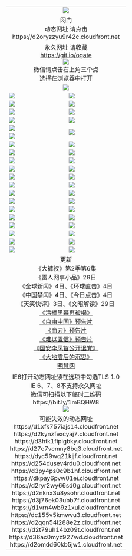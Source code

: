 ﻿<table>
  <tr></tr>
  <tr><td colspan=2 align=center><img src="https://cloud.githubusercontent.com/assets/11880933/13434984/f430fae2-e012-11e5-814f-c2df1e82b247.jpg" /></td></tr>
  <tr><td colspan=2 align=center>网门<br>动态网址 请点击
<br>https://d2oryzzyu9r42c.cloudfront.net
    </td>
  </tr>
  <tr>
    <td colspan=2 align=center>永久网址 请收藏<br/><a href="https://git.io/ogate" target="_blank">https://git.io/ogate</a><br/><a href="https://d2oryzzyu9r42c.cloudfront.net/Up/0WMGDL2.png" target="_blank"><img src="https://d2oryzzyu9r42c.cloudfront.net/Up/0WMGD2.png"/></a>
    <br>微信请点击右上角三个点<br>选择在浏览器中打开<br></td>
  </tr>
  <tr>
    <td colspan=2 align=center><a href="https://d2oryzzyu9r42c.cloudfront.net/ogUP.aspx?name=0oGate.apk" target="_blank"><img src="https://d2oryzzyu9r42c.cloudfront.net/Up/0WMAZ.jpg" /></a></td>
  </tr>
  <tr>
    <td><a href="https://d2oryzzyu9r42c.cloudfront.net/ogNice.aspx" target="_blank"><img src="https://d2oryzzyu9r42c.cloudfront.net/Up/0WCYY.jpg" /></a></td>
    <td><a href="https://d2oryzzyu9r42c.cloudfront.net/onCO.aspx?ob=600%E4%BA%8B%E7%89%A9&op=%E5%A2%9E%E5%88%A0%E6%94%B9&args=WH1~%23%E7%B1%BB%E5%9E%8B6%E6%96%B0%E9%97%BB%7c%23%E7%B1%BB%E5%9E%8B6%E8%AF%84%E8%AE%BA&mode=" target="_blank"><img src="https://d2oryzzyu9r42c.cloudfront.net/Up/0WZTT.jpg" /></a></td> 
  </tr>
  <tr>
    <td><a href="https://d2oryzzyu9r42c.cloudfront.net/ogDY.aspx" target="_blank"><img src="https://d2oryzzyu9r42c.cloudfront.net/Up/0FK.jpg" /></a></td>
    <td><a href="https://d2oryzzyu9r42c.cloudfront.net/ogST.aspx" target="_blank"><img src="https://d2oryzzyu9r42c.cloudfront.net/Up/0ST.jpg" /></a></td> 
  </tr>
  <tr>
    <!--td rowspan=2><a href="https://d2oryzzyu9r42c.cloudfront.net/ogUP.aspx?name=WJ.mp4&count=T:1,480P:1" target="_blank"><img src="https://d2oryzzyu9r42c.cloudfront.net/Up/WJ.jpg" /></a></td-->
    <td><a href="https://d2oryzzyu9r42c.cloudfront.net/ogUP.aspx?name=11DKC.mp4&count=T:2,2:6,1:16" target="_blank"><img src="https://d2oryzzyu9r42c.cloudfront.net/Up/11DKC.jpg" /></a></td> 
    <td><div><a href="https://d2oryzzyu9r42c.cloudfront.net/ogUP.aspx?name=LRWS.mp4&count=7B:8,6B:44,5A:10,5B:35,4A:14,4B:19,3A:10,3B:26,2A:16,2B:21,1A:23,1B:29&current=7B:8" target="_blank"><img src="https://d2oryzzyu9r42c.cloudfront.net/Up/LRWS.jpg" /></a></td>
   </tr>
  <tr>
    <td><a href="https://d2oryzzyu9r42c.cloudfront.net/ogUP.aspx?name=LRSH.mp4&count=W:13,2:10" target="_blank"><img src="https://d2oryzzyu9r42c.cloudfront.net/Up/LRSH.jpg" /></a></td>
    <td><a href="https://d2oryzzyu9r42c.cloudfront.net/ogNiceVedio.aspx" target="_blank"><img src="https://d2oryzzyu9r42c.cloudfront.net/Up/TGKDY.jpg" /></a></td>
  </tr>
  <tr>
    <td><a href="https://d2oryzzyu9r42c.cloudfront.net/ogUP.aspx?name=JQR.mp4&count=2" target="_blank"><img src="https://d2oryzzyu9r42c.cloudfront.net/Up/JQR.jpg" /></a></td>   
    <td rowspan=2><a href="https://d2oryzzyu9r42c.cloudfront.net/ogUP.aspx?name=JP.mp4&count=9" target="_blank"><img src="https://d2oryzzyu9r42c.cloudfront.net/Up/JP.jpg" /></td>
  </tr>
  <tr>
    <td><a href="https://d2oryzzyu9r42c.cloudfront.net/ogUP.aspx?name=WH.mp4" target="_blank"><img src="https://d2oryzzyu9r42c.cloudfront.net/Up/WH.jpg" /></a></td>
  </tr>
  <tr>
    <td><a href="https://d2oryzzyu9r42c.cloudfront.net/ogUP.aspx?name=SSZJ.mp4&count=SP:6,480P:9" target="_blank"><img src="https://d2oryzzyu9r42c.cloudfront.net/Up/SSZJ.jpg" /></a></td>
    <td><a href="https://d2oryzzyu9r42c.cloudfront.net/ogUP.aspx?name=ZY.mp4&count=2015:16" target="_blank"><img src="https://d2oryzzyu9r42c.cloudfront.net/Up/ZY.jpg" /></a</td>
  </tr>
  <tr>
    <td><a href="https://d2oryzzyu9r42c.cloudfront.net/ogUP.aspx?name=XTFY.mp4&count=B:2,A:24" target="_blank"><img src="https://d2oryzzyu9r42c.cloudfront.net/Up/XTFY.jpg" /></a></td>
    <td><a href="https://d2oryzzyu9r42c.cloudfront.net/ogUP.aspx?name=1XQK.mp4&count=13" target="_blank"><img src="https://d2oryzzyu9r42c.cloudfront.net/Up/1XQK.jpg" /></a</td>
  </tr>
  <tr>
    <td><a href="https://d2oryzzyu9r42c.cloudfront.net/ogUP.aspx?name=1LYF.mp4&count=2" target="_blank"><img src="https://d2oryzzyu9r42c.cloudfront.net/Up/1LYF0.jpg" /></a></td>
    <td><a href="https://d2oryzzyu9r42c.cloudfront.net/ogUP.aspx?name=1ZGC.mp4&count=6" target="_blank"><img src="https://d2oryzzyu9r42c.cloudfront.net/Up/1ZGC0.jpg" /></a></td>
  </tr>
  <tr>
    <td><a href="https://d2oryzzyu9r42c.cloudfront.net/ogUP.aspx?name=1ZKM.mp4&count=3&current=3" target="_blank"><img src="https://d2oryzzyu9r42c.cloudfront.net/Up/1ZKM0.jpg" /></a></td>  
    <td><a href="https://d2oryzzyu9r42c.cloudfront.net/ogUP.aspx?name=1WWY.mp4&count=6&current=6" target="_blank"><img src="https://d2oryzzyu9r42c.cloudfront.net/Up/1WWY0.jpg" /></a></td>
  </tr>
  <tr>
    <td><a href="https://d2oryzzyu9r42c.cloudfront.net/ogUP.aspx?name=10JGY.mp4&count=3" target="_blank"><img src="https://d2oryzzyu9r42c.cloudfront.net/Up/10JGY0.jpg" /></a></td>
    <td><a href="https://d2oryzzyu9r42c.cloudfront.net/ogUP.aspx?name=10CYS.mp4&count=2" target="_blank"><img src="https://d2oryzzyu9r42c.cloudfront.net/Up/10CYS0.jpg" /></a></td>
  </tr>
  <tr>
    <td><a href="https://d2oryzzyu9r42c.cloudfront.net/ogUP.aspx?name=4SQQ.mp4&count=201603:4,201602:20,201601:21&current=201603:4" target="_blank"><img src="https://d2oryzzyu9r42c.cloudfront.net/Up/4SQQ0.jpg"/></a></td>
    <td><a href="https://d2oryzzyu9r42c.cloudfront.net/ogUP.aspx?name=4SHQ.mp4&count=201603:4,201602:27,201601:28&current=201603:4" target="_blank"><img src="https://d2oryzzyu9r42c.cloudfront.net/Up/4SHQ0.jpg"/></a></td>
  </tr>
  <tr>
    <td><a href="https://d2oryzzyu9r42c.cloudfront.net/ogUP.aspx?name=4SZG.mp4&count=201603:4,201602:21,201601:23&current=201603:4" target="_blank"><img src="https://d2oryzzyu9r42c.cloudfront.net/Up/4SZG0.jpg"/></a></td>
    <td><a href="https://d2oryzzyu9r42c.cloudfront.net/ogUP.aspx?name=4SDJ.mp4&count=201603A:4,201603B:4,201602A:24,201602B:7,201601A:48,201601B:6&current=201603A:4" target="_blank"><img src="https://d2oryzzyu9r42c.cloudfront.net/Up/4SDJ0.jpg"/></a></td>
  </tr>
  <tr>
    <td><a href="https://d2oryzzyu9r42c.cloudfront.net/ogUP.aspx?name=4CTX.mp4&count=201603:1,201602:3,201601:4&current=201603:1" target="_blank"><img src="https://d2oryzzyu9r42c.cloudfront.net/Up/4CTX0.jpg"/></a></td>
    <td><a href="https://d2oryzzyu9r42c.cloudfront.net/ogUP.aspx?name=4CWZ.mp4&count=201602:4,201601:4&current=201602:4" target="_blank"><img src="https://d2oryzzyu9r42c.cloudfront.net/Up/4CWZ0.jpg"/></a></td>
  </tr>
  <tr>
    <td><a href="https://d2oryzzyu9r42c.cloudfront.net/onUP.aspx?name=https://d2t6x1lwzcff38.cloudfront.net/" target="_blank"><img src="https://d2oryzzyu9r42c.cloudfront.net/Up/0DTW.jpg"/></a></td>
    <td><a href="https://d2oryzzyu9r42c.cloudfront.net/onUP.aspx?name=https://d240ns8up8earz.cloudfront.net/acenter/" target="_blank"><img src="https://d2oryzzyu9r42c.cloudfront.net/Up/0TDW.jpg" /></a></td>
  </tr>
  <tr>
    <td><a href="https://d2oryzzyu9r42c.cloudfront.net/onUP.aspx?name=https://d4508d6vomz2p.cloudfront.net/gb/nsc413.htm" target="_blank"><img src="https://d2oryzzyu9r42c.cloudfront.net/Up/0DJY.jpg" /></a></td>
    <td><a href="https://d2oryzzyu9r42c.cloudfront.net/onUP.aspx?name=https://d3bxwq7vzudb5l.cloudfront.net/xtr/gb/prog204.html" target="_blank"><img src="https://d2oryzzyu9r42c.cloudfront.net/Up/0XTR.jpg" /></a></td>
  </tr>
  <tr>
    <td><a href="https://d2oryzzyu9r42c.cloudfront.net/onUP.aspx?name=https://d3aj00iefsmfgc.cloudfront.net/" target="_blank"><img src="https://d2oryzzyu9r42c.cloudfront.net/Up/0MHW.jpg" /></a></td>
    <td><a href="https://d2oryzzyu9r42c.cloudfront.net/onUP.aspx?name=https://d1lcj91uv80klr.cloudfront.net/" target="_blank"><img src="https://d2oryzzyu9r42c.cloudfront.net/Up/0ZJW.jpg" /></a></td>
  </tr>
  <tr>
    <td><a href="https://d2oryzzyu9r42c.cloudfront.net/ogUP.aspx?name=0FG.zip" target="_blank"><img src="https://d2oryzzyu9r42c.cloudfront.net/Up/0FG.jpg" /></a></td>
    <td><a href="https://d2oryzzyu9r42c.cloudfront.net/ogUP.aspx?name=0FGA.apk" target="_blank"><img src="https://d2oryzzyu9r42c.cloudfront.net/Up/0FGA.jpg" /></a></td>
  </tr>
  <tr>
    <td><a href="https://d2oryzzyu9r42c.cloudfront.net/ogUP.aspx?name=0U.zip" target="_blank"><img src="https://d2oryzzyu9r42c.cloudfront.net/Up/0U.jpg" /></a></td>
    <td><a href="https://d2oryzzyu9r42c.cloudfront.net/ogUP.aspx?name=0UA.apk" target="_blank"><img src="https://d2oryzzyu9r42c.cloudfront.net/Up/0UA.jpg" /></a></td>
  </tr>
  <tr>
    <td><a href="https://d2oryzzyu9r42c.cloudfront.net/ogUP.aspx?name=0iPPOTV.zip" target="_blank"><img src="https://d2oryzzyu9r42c.cloudfront.net/Up/0iPPOTV.jpg" /></a></td>
    <td><a href="https://d2oryzzyu9r42c.cloudfront.net/ogUP.aspx?name=0iNTD.apk" target="_blank"><img src="https://d2oryzzyu9r42c.cloudfront.net/Up/0iNTD.jpg" /></a></td>
  </tr>
  <tr>
    <td colspan=2 align=center>更新<br>
      《大裤衩》第2季第6集<br>
      《雷人网事小品》29日<br>
      《全球新闻》4日、《环球直击》4日<br>
      《中国禁闻》4日、《今日点击》4日<br>
      《天笑快评》3日、《文昭解读》29日<br>
      <a href="https://d2oryzzyu9r42c.cloudfront.net/ogUP.aspx?name=SSZJ480P9.mp4" target="_blank">《活摘黑幕再被揭》</a><br>
      <a href="https://d2oryzzyu9r42c.cloudfront.net/ogUP.aspx?name=11ZYZG0.mp4" target="_blank">《自由中国》预告片</a><br>
      <a href="https://d2oryzzyu9r42c.cloudfront.net/ogUP.aspx?name=11XR.mp4" target="_blank">《血刃》预告片</a><br>
      <a href="https://d2oryzzyu9r42c.cloudfront.net/ogUP.aspx?name=11NYZX.mp4&count=2" target="_blank">《难以置信》预告片</a><br>
      <a href="https://d2oryzzyu9r42c.cloudfront.net/ogUP.aspx?name=4LFZ.mp4" target="_blank">《国安李凤智公开退党》</a><br>
      <a href="https://d2oryzzyu9r42c.cloudfront.net/ogUP.aspx?name=4DDZHDCS.mp4" target="_blank">《大地震后的沉思》</a><br>
      <a href="https://d2oryzzyu9r42c.cloudfront.net/onUP.aspx?name=https://www.minghui.org/" target="_blank">明慧网</a></td>
    </td>
  </tr>
  <tr>
    <td colspan=2 align=center>IE6打开动态网址须在选项中勾选TLS 1.0<br/>IE 6、7、8不支持永久网址<br/>
      微信可扫描以下临时二维码<br/>https://bit.ly/1mBQHW8<br/><a href="https://d2oryzzyu9r42c.cloudfront.net/Up/0WMGDL3.png" target="_blank"><img src="https://d2oryzzyu9r42c.cloudfront.net/Up/0WMGD3.png"/></a><br>
  </tr>
  <tr>
    <td colspan=2 align=center>可能失效的动态网址
<br>https://d1xfk757iajs14.cloudfront.net
<br>https://d2kynzfexcyaj7.cloudfront.net
<br>https://d3htk1fipigbky.cloudfront.net
<br>https://d27c7vcmny8bq3.cloudfront.net
<br>https://dyc59wq21kjjf.cloudfront.net
<br>https://d254dusev4rdu0.cloudfront.net
<br>https://d3py4ps0c9b1hf.cloudfront.net
<br>https://dkpay6pvw01ei.cloudfront.net
<br>https://d2ryr2wy66sd0g.cloudfront.net
<br>https://d2nknx3u8ysohr.cloudfront.net
<br>https://d3j76ek03ubb7f.cloudfront.net
<br>https://d1vrn4wb9z1xui.cloudfront.net
<br>https://dc155v5kmwvu3.cloudfront.net
<br>https://d2qqn54l288e2z.cloudfront.net
<br>https://d2t79uh14bz09t.cloudfront.net
<br>https://d36ac0myz927wd.cloudfront.net
<br>https://d2omdd60kb5jw1.cloudfront.net
    </td>
  </tr>
</table>
